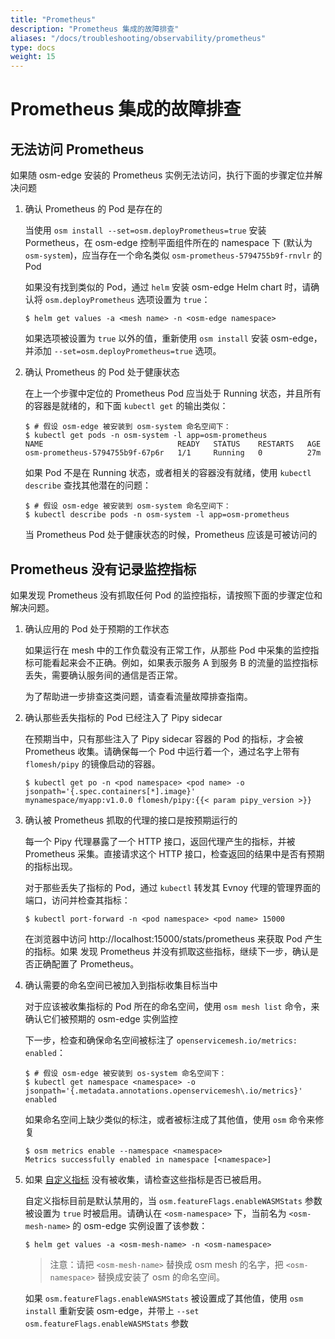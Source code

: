 ```yaml
---
title: "Prometheus"
description: "Prometheus 集成的故障排查"
aliases: "/docs/troubleshooting/observability/prometheus"
type: docs
weight: 15
---
```


# Prometheus 集成的故障排查

## 无法访问 Prometheus

如果随 osm-edge 安装的 Prometheus 实例无法访问，执行下面的步骤定位并解决问题

1. 确认 Prometheus 的 Pod 是存在的

    当使用 `osm install --set=osm.deployPrometheus=true` 安装 Pormetheus，在 osm-edge 控制平面组件所在的 namespace 下 (默认为 `osm-system`)，应当存在一个命名类似 `osm-prometheus-5794755b9f-rnvlr` 的 Pod

    如果没有找到类似的 Pod，通过 `helm` 安装 osm-edge Helm chart 时，请确认将 `osm.deployPrometheus` 选项设置为 `true`：

    ```console
    $ helm get values -a <mesh name> -n <osm-edge namespace>
    ```

    如果选项被设置为 `true` 以外的值，重新使用 `osm install` 安装 osm-edge，并添加 `--set=osm.deployPrometheus=true` 选项。

2. 确认 Prometheus 的 Pod 处于健康状态

    在上一个步骤中定位的 Prometheus Pod 应当处于 Running 状态，并且所有的容器是就绪的，和下面 `kubectl get` 的输出类似：

    ```console
    $ # 假设 osm-edge 被安装到 osm-system 命名空间下：
    $ kubectl get pods -n osm-system -l app=osm-prometheus
    NAME                              READY   STATUS    RESTARTS   AGE
    osm-prometheus-5794755b9f-67p6r   1/1     Running   0          27m
    ```

    如果 Pod 不是在 Running 状态，或者相关的容器没有就绪，使用 `kubectl describe` 查找其他潜在的问题：

    ```console
    $ # 假设 osm-edge 被安装到 osm-system 命名空间下：
    $ kubectl describe pods -n osm-system -l app=osm-prometheus
    ```

    当 Prometheus Pod 处于健康状态的时候，Prometheus 应该是可被访问的

## Prometheus 没有记录监控指标

如果发现 Prometheus 没有抓取任何 Pod 的监控指标，请按照下面的步骤定位和解决问题。

1. 确认应用的 Pod 处于预期的工作状态

    如果运行在 mesh 中的工作负载没有正常工作，从那些 Pod 中采集的监控指标可能看起来会不正确。例如，如果表示服务 A 到服务 B 的流量的监控指标丢失，需要确认服务间的通信是否正常。

    为了帮助进一步排查这类问题，请查看流量故障排查指南。

2. 确认那些丢失指标的 Pod 已经注入了 Pipy sidecar

    在预期当中，只有那些注入了 Pipy sidecar 容器的 Pod 的指标，才会被 Prometheus 收集。请确保每一个 Pod 中运行着一个，通过名字上带有 `flomesh/pipy` 的镜像启动的容器。

    ```console
    $ kubectl get po -n <pod namespace> <pod name> -o jsonpath='{.spec.containers[*].image}'
    mynamespace/myapp:v1.0.0 flomesh/pipy:{{< param pipy_version >}}
    ```
3. 确认被 Prometheus 抓取的代理的接口是按预期运行的

    每一个 Pipy 代理暴露了一个 HTTP 接口，返回代理产生的指标，并被 Prometheus 采集。直接请求这个 HTTP 接口，检查返回的结果中是否有预期的指标出现。

    对于那些丢失了指标的 Pod，通过 `kubectl` 转发其 Evnoy 代理的管理界面的端口，访问并检查其指标：

    ```console
    $ kubectl port-forward -n <pod namespace> <pod name> 15000
    ```

    在浏览器中访问 http://localhost:15000/stats/prometheus 来获取 Pod 产生的指标。如果 发现 Prometheus 并没有抓取这些指标，继续下一步，确认是否正确配置了 Prometheus。

4. 确认需要的命名空间已被加入到指标收集目标当中

    对于应该被收集指标的 Pod 所在的命名空间，使用 `osm mesh list` 命令，来确认它们被预期的 osm-edge 实例监控

    下一步，检查和确保命名空间被标注了 `openservicemesh.io/metrics: enabled`：

    ```console
    $ # 假设 osm-edge 被安装到 os-system 命名空间下：
    $ kubectl get namespace <namespace> -o jsonpath='{.metadata.annotations.openservicemesh\.io/metrics}'
    enabled
    ```

    如果命名空间上缺少类似的标注，或者被标注成了其他值，使用 `osm` 命令来修复

    ```console
    $ osm metrics enable --namespace <namespace>
    Metrics successfully enabled in namespace [<namespace>]
    ```

5. 如果 [自定义指标](/docs/guides/observability/metrics/#custom-metrics) 没有被收集，请检查这些指标是否已被启用。

    自定义指标目前是默认禁用的，当 `osm.featureFlags.enableWASMStats` 参数被设置为 `true` 时被启用。请确认在 `<osm-namespace>` 下，当前名为 `<osm-mesh-name>` 的 osm-edge 实例设置了该参数：

    ```console
    $ helm get values -a <osm-mesh-name> -n <osm-namespace>
    ```

   > 注意：请把 `<osm-mesh-name>` 替换成 osm mesh 的名字，把 `<osm-namespace>` 替换成安装了 osm 的命名空间。

    如果 `osm.featureFlags.enableWASMStats` 被设置成了其他值，使用 `osm install` 重新安装 osm-edge，并带上 `--set osm.featureFlags.enableWASMStats` 参数
